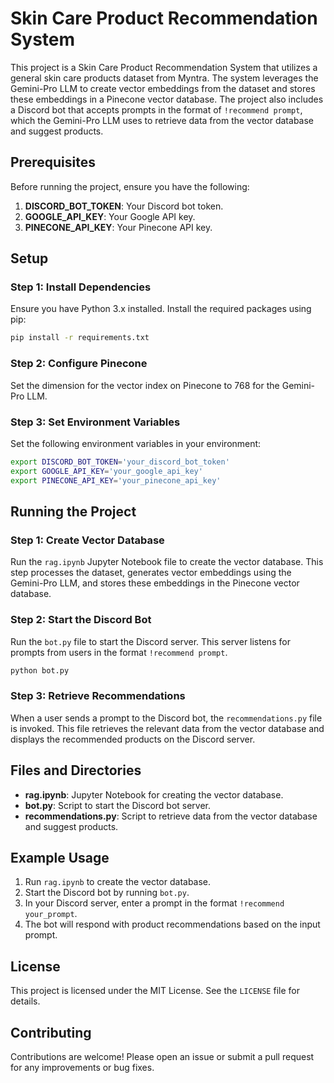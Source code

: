 # Skin Care Product Recommendation System

This project is a Skin Care Product Recommendation System that utilizes a general skin care products dataset from Myntra. The system leverages the Gemini-Pro LLM to create vector embeddings from the dataset and stores these embeddings in a Pinecone vector database. The project also includes a Discord bot that accepts prompts in the format of `!recommend prompt`, which the Gemini-Pro LLM uses to retrieve data from the vector database and suggest products.

## Prerequisites

Before running the project, ensure you have the following:

1. **DISCORD_BOT_TOKEN**: Your Discord bot token.
2. **GOOGLE_API_KEY**: Your Google API key.
3. **PINECONE_API_KEY**: Your Pinecone API key.

## Setup

### Step 1: Install Dependencies

Ensure you have Python 3.x installed. Install the required packages using pip:

```sh
pip install -r requirements.txt
```

### Step 2: Configure Pinecone

Set the dimension for the vector index on Pinecone to 768 for the Gemini-Pro LLM.

### Step 3: Set Environment Variables

Set the following environment variables in your environment:

```sh
export DISCORD_BOT_TOKEN='your_discord_bot_token'
export GOOGLE_API_KEY='your_google_api_key'
export PINECONE_API_KEY='your_pinecone_api_key'
```

## Running the Project

### Step 1: Create Vector Database

Run the `rag.ipynb` Jupyter Notebook file to create the vector database. This step processes the dataset, generates vector embeddings using the Gemini-Pro LLM, and stores these embeddings in the Pinecone vector database.

### Step 2: Start the Discord Bot

Run the `bot.py` file to start the Discord server. This server listens for prompts from users in the format `!recommend prompt`.

```sh
python bot.py
```

### Step 3: Retrieve Recommendations

When a user sends a prompt to the Discord bot, the `recommendations.py` file is invoked. This file retrieves the relevant data from the vector database and displays the recommended products on the Discord server.

## Files and Directories

- **rag.ipynb**: Jupyter Notebook for creating the vector database.
- **bot.py**: Script to start the Discord bot server.
- **recommendations.py**: Script to retrieve data from the vector database and suggest products.

## Example Usage

1. Run `rag.ipynb` to create the vector database.
2. Start the Discord bot by running `bot.py`.
3. In your Discord server, enter a prompt in the format `!recommend your_prompt`.
4. The bot will respond with product recommendations based on the input prompt.

## License

This project is licensed under the MIT License. See the `LICENSE` file for details.

## Contributing

Contributions are welcome! Please open an issue or submit a pull request for any improvements or bug fixes.

